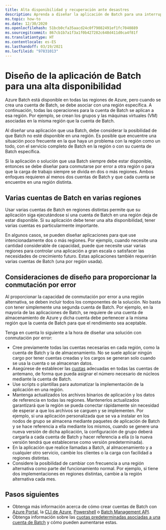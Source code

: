 ```yaml
---
title: Alta disponibilidad y recuperación ante desastres
description: Aprenda a diseñar la aplicación de Batch para una interrupción regional.
ms.topic: how-to
ms.date: 12/30/2020
ms.openlocfilehash: 51bcb0cfa35aacd24c0f79082491ef1fc7040889
ms.sourcegitcommit: 867cb1b7a1f3a1f0b427282c648d411d0ca4f81f
ms.translationtype: HT
ms.contentlocale: es-ES
ms.lasthandoff: 03/19/2021
ms.locfileid: "97831013"
---
```

# <a name="design-your-batch-application-for-high-availability"></a>Diseño de la aplicación de Batch para una alta disponibilidad

Azure Batch está disponible en todas las regiones de Azure, pero cuando se crea una cuenta de Batch, se debe asociar con una región específica. A continuación, todas las operaciones para la cuenta de Batch se aplican a esa región. Por ejemplo, se crean los grupos y las máquinas virtuales (VM) asociadas en la misma región que la cuenta de Batch.

Al diseñar una aplicación que usa Batch, debe considerar la posibilidad de que Batch no esté disponible en una región. Es posible que encuentre una situación poco frecuente en la que haya un problema con la región como un todo, con el servicio completo de Batch en la región o con su cuenta de Batch específica.

Si la aplicación o solución que usa Batch siempre debe estar disponible, entonces se debe diseñar para conmutarse por error a otra región o para que la carga de trabajo siempre se divida en dos o más regiones. Ambos enfoques requieren al menos dos cuentas de Batch y que cada cuenta se encuentre en una región distinta.

## <a name="multiple-batch-accounts-in-multiple-regions"></a>Varias cuentas de Batch en varias regiones

Usar varias cuentas de Batch en regiones distintas permite que su aplicación siga ejecutándose si una cuenta de Batch en una región deja de estar disponible. Si su aplicación debe tener una alta disponibilidad, tener varias cuentas es particularmente importante.

En algunos casos, se pueden diseñar aplicaciones para que use intencionadamente dos o más regiones. Por ejemplo, cuando necesite una cantidad considerable de capacidad, puede que necesite usar varias regiones para controlar una aplicación a gran escala o satisfacer las necesidades de crecimiento futuro. Estas aplicaciones también requerirán varias cuentas de Batch (una por región usada).

## <a name="design-considerations-for-providing-failover"></a>Consideraciones de diseño para proporcionar la conmutación por error

Al proporcionar la capacidad de conmutación por error a una región alternativa, se deben incluir todos los componentes de la solución. No basta con tener simplemente una segunda cuenta de Batch. Por ejemplo, en la mayoría de las aplicaciones de Batch, se requiere de una cuenta de almacenamiento de Azure y dicha cuenta debe pertenecer a la misma región que la cuenta de Batch para que el rendimiento sea aceptable.

Tenga en cuenta lo siguiente a la hora de diseñar una solución con conmutación por error:

- Cree previamente todas las cuentas necesarias en cada región, como la cuenta de Batch y la de almacenamiento. No se suele aplicar ningún cargo por tener cuentas creadas y los cargos se generan solo cuando se usa la cuenta o se almacenan datos.
- Asegúrese de establecer las [cuotas](batch-quota-limit.md) adecuadas en todas las cuentas de antemano, de forma que pueda asignar el número necesario de núcleos mediante la cuenta de Batch.
- Use scripts o plantillas para automatizar la implementación de la aplicación en una región.
- Mantenga actualizados los archivos binarios de aplicación y los datos de referencia en todas las regiones. Mantenerlos actualizados garantizará que la región se pueda conectar rápidamente sin necesidad de esperar a que los archivos se carguen y se implementen. Por ejemplo, si una aplicación personalizada que se va a instalar en los nodos de grupo se almacena mediante paquetes de aplicación de Batch y se hace referencia a ella mediante los mismos, cuando se genere una nueva versión de dicha aplicación, la configuración de grupo deberá cargarla a cada cuenta de Batch y hacer referencia a ella (o la nueva versión tendrá que establecerse como versión predeterminada).
- En la aplicación que realice llamadas a Batch, al almacenamiento y a cualquier otro servicio, cambie los clientes o la carga con facilidad a regiones distintas.
- Considere la posibilidad de cambiar con frecuencia a una región alternativa como parte del funcionamiento normal. Por ejemplo, si tiene dos implementaciones en regiones distintas, cambie a la región alternativa cada mes.

## <a name="next-steps"></a>Pasos siguientes

- Obtenga más información acerca de cómo crear cuentas de Batch con [Azure Portal](batch-account-create-portal.md), la [CLI de Azure](./scripts/batch-cli-sample-create-account.md), [Powershell](batch-powershell-cmdlets-get-started.md) o [Batch Management API](batch-management-dotnet.md).
- Obtenga información sobre las [cuotas predeterminadas asociadas a una cuenta de Batch](batch-quota-limit.md) y cómo pueden aumentarse estas.
